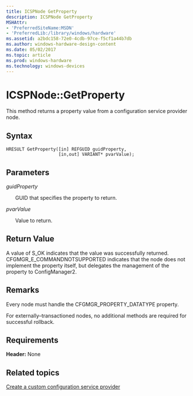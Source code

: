 ```yaml
---
title: ICSPNode GetProperty
description: ICSPNode GetProperty
MSHAttr:
- 'PreferredSiteName:MSDN'
- 'PreferredLib:/library/windows/hardware'
ms.assetid: a2bdc158-72e0-4cdb-97ce-f5cf1a44b7db
ms.author: windows-hardware-design-content
ms.date: 05/02/2017
ms.topic: article
ms.prod: windows-hardware
ms.technology: windows-devices
---
```


# ICSPNode::GetProperty

This method returns a property value from a configuration service provider node.

## Syntax

``` syntax
HRESULT GetProperty([in] REFGUID guidProperty, 
                    [in,out] VARIANT* pvarValue);
```

## Parameters

<a href="" id="guidproperty"></a>*guidProperty*  
<p style="margin-left: 25px">GUID that specifies the property to return.</p>

<a href="" id="pvarvalue"></a>*pvarValue*  
<p style="margin-left: 25px">Value to return.</p>

## Return Value

A value of S\_OK indicates that the value was successfully returned. CFGMGR\_E\_COMMANDNOTSUPPORTED indicates that the node does not implement the property itself, but delegates the management of the property to ConfigManager2.

## Remarks

Every node must handle the CFGMGR\_PROPERTY\_DATATYPE property.

For externally–transactioned nodes, no additional methods are required for successful rollback.

## Requirements

**Header:** None

## Related topics

[Create a custom configuration service provider](create-a-custom-configuration-service-provider.md)

 






